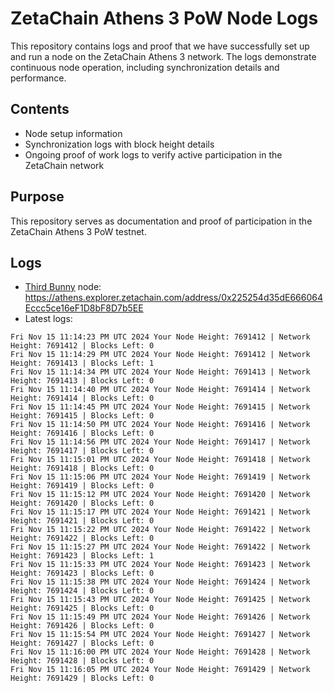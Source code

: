 # ZetaChain Athens 3 PoW Node Logs
This repository contains logs and proof that we have successfully set up and run a node on the ZetaChain Athens 3 network. The logs demonstrate continuous node operation, including synchronization details and performance.

## Contents
- Node setup information
- Synchronization logs with block height details
- Ongoing proof of work logs to verify active participation in the ZetaChain network

## Purpose
This repository serves as documentation and proof of participation in the ZetaChain Athens 3 PoW testnet.

## Logs

- [Third Bunny](https://thirdbunny.xyz/) node: https://athens.explorer.zetachain.com/address/0x225254d35dE666064Eccc5ce16eF1D8bF8D7b5EE
- Latest logs:
```
Fri Nov 15 11:14:23 PM UTC 2024 Your Node Height: 7691412 | Network Height: 7691412 | Blocks Left: 0
Fri Nov 15 11:14:29 PM UTC 2024 Your Node Height: 7691412 | Network Height: 7691413 | Blocks Left: 1
Fri Nov 15 11:14:34 PM UTC 2024 Your Node Height: 7691413 | Network Height: 7691413 | Blocks Left: 0
Fri Nov 15 11:14:40 PM UTC 2024 Your Node Height: 7691414 | Network Height: 7691414 | Blocks Left: 0
Fri Nov 15 11:14:45 PM UTC 2024 Your Node Height: 7691415 | Network Height: 7691415 | Blocks Left: 0
Fri Nov 15 11:14:50 PM UTC 2024 Your Node Height: 7691416 | Network Height: 7691416 | Blocks Left: 0
Fri Nov 15 11:14:56 PM UTC 2024 Your Node Height: 7691417 | Network Height: 7691417 | Blocks Left: 0
Fri Nov 15 11:15:01 PM UTC 2024 Your Node Height: 7691418 | Network Height: 7691418 | Blocks Left: 0
Fri Nov 15 11:15:06 PM UTC 2024 Your Node Height: 7691419 | Network Height: 7691419 | Blocks Left: 0
Fri Nov 15 11:15:12 PM UTC 2024 Your Node Height: 7691420 | Network Height: 7691420 | Blocks Left: 0
Fri Nov 15 11:15:17 PM UTC 2024 Your Node Height: 7691421 | Network Height: 7691421 | Blocks Left: 0
Fri Nov 15 11:15:22 PM UTC 2024 Your Node Height: 7691422 | Network Height: 7691422 | Blocks Left: 0
Fri Nov 15 11:15:27 PM UTC 2024 Your Node Height: 7691422 | Network Height: 7691423 | Blocks Left: 1
Fri Nov 15 11:15:33 PM UTC 2024 Your Node Height: 7691423 | Network Height: 7691423 | Blocks Left: 0
Fri Nov 15 11:15:38 PM UTC 2024 Your Node Height: 7691424 | Network Height: 7691424 | Blocks Left: 0
Fri Nov 15 11:15:43 PM UTC 2024 Your Node Height: 7691425 | Network Height: 7691425 | Blocks Left: 0
Fri Nov 15 11:15:49 PM UTC 2024 Your Node Height: 7691426 | Network Height: 7691426 | Blocks Left: 0
Fri Nov 15 11:15:54 PM UTC 2024 Your Node Height: 7691427 | Network Height: 7691427 | Blocks Left: 0
Fri Nov 15 11:16:00 PM UTC 2024 Your Node Height: 7691428 | Network Height: 7691428 | Blocks Left: 0
Fri Nov 15 11:16:05 PM UTC 2024 Your Node Height: 7691429 | Network Height: 7691429 | Blocks Left: 0
```
